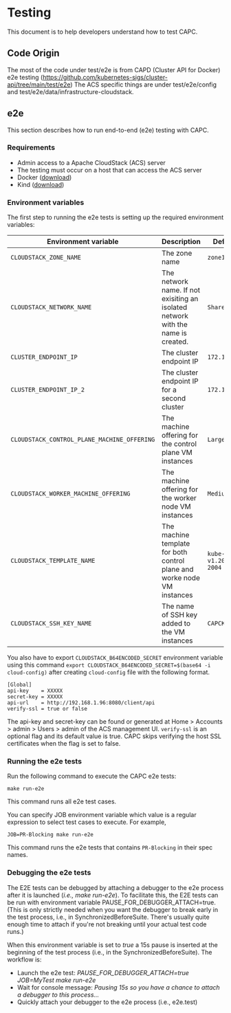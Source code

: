 # Testing

This document is to help developers understand how to test CAPC.

## Code Origin

The most of the code under test/e2e is from CAPD (Cluster API for Docker) e2e testing (https://github.com/kubernetes-sigs/cluster-api/tree/main/test/e2e)
The ACS specific things are under test/e2e/config and test/e2e/data/infrastructure-cloudstack. 

## e2e

This section describes how to run end-to-end (e2e) testing with CAPC.

### Requirements

* Admin access to a Apache CloudStack (ACS) server
* The testing must occur on a host that can access the ACS server
* Docker ([download](https://www.docker.com/get-started))
* Kind ([download](https://kind.sigs.k8s.io/docs/user/quick-start/#installing-with-a-package-manager))

### Environment variables

The first step to running the e2e tests is setting up the required environment variables:

| Environment variable                        | Description                                                                      | Default Value               |
|---------------------------------------------|----------------------------------------------------------------------------------|-----------------------------|
| `CLOUDSTACK_ZONE_NAME`                      | The zone name                                                                    | `zone1`                     |
| `CLOUDSTACK_NETWORK_NAME`                   | The network name. If not exisiting an isolated network with the name is created. | `Shared1`                   |
| `CLUSTER_ENDPOINT_IP`                       | The cluster endpoint IP                                                          | `172.16.2.199`              |
| `CLUSTER_ENDPOINT_IP_2`                     | The cluster endpoint IP for a second cluster                                     | `172.16.2.199`              |
| `CLOUDSTACK_CONTROL_PLANE_MACHINE_OFFERING` | The machine offering for the control plane VM instances                          | `Large Instance`            |
| `CLOUDSTACK_WORKER_MACHINE_OFFERING`        | The machine offering for the worker node VM instances                            | `Medium Instance`           |
| `CLOUDSTACK_TEMPLATE_NAME`                  | The machine template for both control plane and worke node VM instances          | `kube-v1.20.10/ubuntu-2004` |
| `CLOUDSTACK_SSH_KEY_NAME`                   | The name of SSH key added to the VM instances                                    | `CAPCKeyPair6`              |

You also have to export `CLOUDSTACK_B64ENCODED_SECRET` environment variable using this command `export CLOUDSTACK_B64ENCODED_SECRET=$(base64 -i cloud-config)` after creating `cloud-config` file with the following format.

```
[Global]
api-key    = XXXXX
secret-key = XXXXX
api-url    = http://192.168.1.96:8080/client/api
verify-ssl = true or false
```

The api-key and secret-key can be found or generated at Home > Accounts > admin > Users > admin of the ACS management UI. `verify-ssl` is an optional flag and its default value is true. CAPC skips verifying the host SSL certificates when the flag is set to false.

### Running the e2e tests

Run the following command to execute the CAPC e2e tests:

```shell
make run-e2e
```
This command runs all e2e test cases.

You can specify JOB environment variable which value is a regular expression to select test cases to execute. 
For example, 

```shell
JOB=PR-Blocking make run-e2e
```
This command runs the e2e tests that contains `PR-Blocking` in their spec names. 

### Debugging the e2e tests
The E2E tests can be debugged by attaching a debugger to the e2e process after it is launched (*i.e., make run-e2e*).
To facilitate this, the E2E tests can be run with environment variable PAUSE_FOR_DEBUGGER_ATTACH=true.
(This is only strictly needed when you want the debugger to break early in the test process, i.e., in SynchronizedBeforeSuite.
There's usually quite enough time to attach if you're not breaking until your actual test code runs.)

When this environment variable is set to *true* a 15s pause is inserted at the beginning of the test process
(i.e., in the SynchronizedBeforeSuite).  The workflow is:
- Launch the e2e test: *PAUSE_FOR_DEBUGGER_ATTACH=true JOB=MyTest make run-e2e*
- Wait for console message: *Pausing 15s so you have a chance to attach a debugger to this process...*
- Quickly attach your debugger to the e2e process (i.e., e2e.test)
